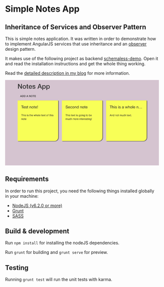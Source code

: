# Simple Notes App
## Inheritance of Services and Observer Pattern 

This is simple notes application. It was written in order to demonstrate how to implement AngularJS services that use inheritance and an [observer](https://en.wikipedia.org/wiki/Observer_pattern) design pattern.

It makes use of the following project as backend [schemaless-demo](https://github.com/fjrd84/schemaless-demo). Open it and read the installation instructions and get the whole thing working.

Read the [detailed description in my blog](http://www.jdonado.com/#/blog/observer-angular) for more information.

![alt tag](https://raw.githubusercontent.com/fjrd84/notes-app/master/doc/notes-app.png)

## Requirements 

In order to run this project, you need the following things installed globally in your machine:

- [NodeJS (v6.2.0 or more)](https://nodejs.org/en/grun)
- [Grunt](http://gruntjs.com/installing-grunt)
- [SASS](http://sass-lang.com/install)


## Build & development

Run `npm install` for installing the nodeJS dependencies.

Run `grunt` for building and `grunt serve` for preview.

## Testing

Running `grunt test` will run the unit tests with karma.
